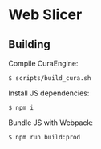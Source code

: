 # Web Slicer

## Building

Compile CuraEngine:

```
$ scripts/build_cura.sh
```

Install JS dependencies:

```
$ npm i
```

Bundle JS with Webpack:

```
$ npm run build:prod
```
